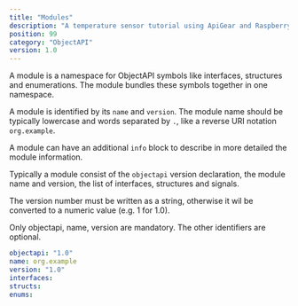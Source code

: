 ```yaml
---
title: "Modules"
description: "A temperature sensor tutorial using ApiGear and Raspberry Pi"
position: 99
category: "ObjectAPI"
version: 1.0
---
```


A module is a namespace for ObjectAPI symbols like interfaces, structures and enumerations. The module bundles these symbols together in one namespace.

A module is identified by its `name` and `version`. The module name should be typically lowercase and words separated by `.`, like a reverse URI notation `org.example`.

A module can have an additional `info` block to describe in more detailed the module information.

Typically a module consist of the `objectapi` version declaration, the module name and version, the list of interfaces, structures and signals.

The version number must be written as a string, otherwise it wil be converted to a numeric value (e.g. 1 for 1.0).

Only objectapi, name, version are mandatory. The other identifiers are optional.

```yml
objectapi: "1.0"
name: org.example
version: "1.0"
interfaces:
structs:
enums:
```
